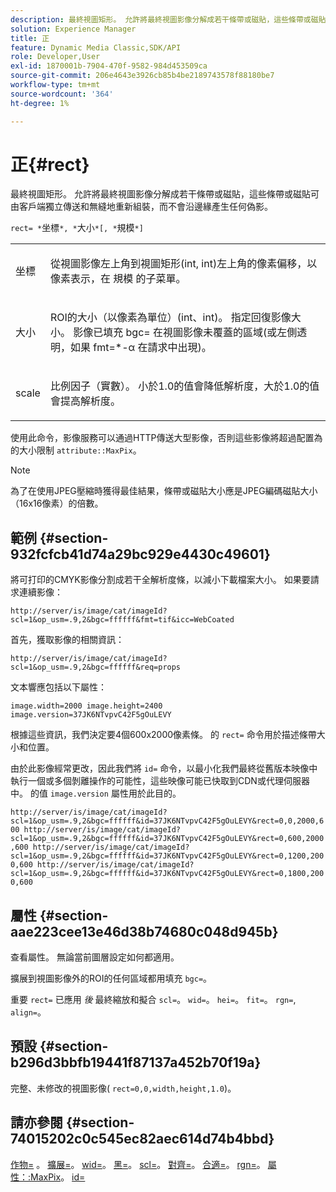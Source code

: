 ```yaml
---
description: 最終視圖矩形。 允許將最終視圖影像分解成若干條帶或磁貼，這些條帶或磁貼可由客戶端獨立傳送和無縫地重新組裝，而不會沿邊緣產生任何偽影。
solution: Experience Manager
title: 正
feature: Dynamic Media Classic,SDK/API
role: Developer,User
exl-id: 1870001b-7904-470f-9582-984d453509ca
source-git-commit: 206e4643e3926cb85b4be2189743578f88180be7
workflow-type: tm+mt
source-wordcount: '364'
ht-degree: 1%

---
```


# 正{#rect}

最終視圖矩形。 允許將最終視圖影像分解成若干條帶或磁貼，這些條帶或磁貼可由客戶端獨立傳送和無縫地重新組裝，而不會沿邊緣產生任何偽影。

`rect= *`坐標`*, *`大小`*[, *`規模`*]`

<table id="simpletable_69D112F85FA24EFCA727B398DC8ED699"> 
 <tr class="strow"> 
  <td class="stentry"> <p><span class="varname"> 坐標</span> </p> </td> 
  <td class="stentry"> <p>從視圖影像左上角到視圖矩形(int, int)左上角的像素偏移，以像素表示，在 <span class="varname"> 規模</span> 的子菜單。 </p></td> 
 </tr> 
 <tr class="strow"> 
  <td class="stentry"> <p><span class="varname"> 大小</span> </p></td> 
  <td class="stentry"> <p>ROI的大小（以像素為單位）(int、int)。 指定回復影像大小。 影像已填充 <span class="codeph"> bgc=</span> 在視圖影像未覆蓋的區域(或左側透明，如果 <span class="codeph"> fmt=*-α</span> 在請求中出現)。 </p></td> 
 </tr> 
 <tr class="strow"> 
  <td class="stentry"> <p><span class="varname"> scale</span> </p></td> 
  <td class="stentry"> <p>比例因子（實數）。 小於1.0的值會降低解析度，大於1.0的值會提高解析度。 </p></td> 
 </tr> 
</table>

使用此命令，影像服務可以通過HTTP傳送大型影像，否則這些影像將超過配置為的大小限制 `attribute::MaxPix`。

>[!NOTE]
>
>為了在使用JPEG壓縮時獲得最佳結果，條帶或磁貼大小應是JPEG編碼磁貼大小（16x16像素）的倍數。

## 範例 {#section-932fcfcb41d74a29bc929e4430c49601}

將可打印的CMYK影像分割成若干全解析度條，以減小下載檔案大小。 如果要請求連續影像：

`http://server/is/image/cat/imageId?scl=1&op_usm=.9,2&bgc=ffffff&fmt=tif&icc=WebCoated`

首先，獲取影像的相關資訊：

`http://server/is/image/cat/imageId?scl=1&op_usm=.9,2&bgc=ffffff&req=props`

文本響應包括以下屬性：

`image.width=2000 image.height=2400 image.version=37JK6NTvpvC42F5gOuLEVY`

根據這些資訊，我們決定要4個600x2000像素條。 的 `rect=` 命令用於描述條帶大小和位置。

由於此影像經常更改，因此我們將 `id=` 命令，以最小化我們最終從舊版本映像中執行一個或多個剝離操作的可能性，這些映像可能已快取到CDN或代理伺服器中。 的值 `image.version` 屬性用於此目的。

`http://server/is/image/cat/imageId?scl=1&op_usm=.9,2&bgc=ffffff&id=37JK6NTvpvC42F5gOuLEVY&rect=0,0,2000,600 http://server/is/image/cat/imageId?scl=1&op_usm=.9,2&bgc=ffffff&id=37JK6NTvpvC42F5gOuLEVY&rect=0,600,2000,600 http://server/is/image/cat/imageId?scl=1&op_usm=.9,2&bgc=ffffff&id=37JK6NTvpvC42F5gOuLEVY&rect=0,1200,2000,600 http://server/is/image/cat/imageId?scl=1&op_usm=.9,2&bgc=ffffff&id=37JK6NTvpvC42F5gOuLEVY&rect=0,1800,2000,600`

## 屬性 {#section-aae223cee13e46d38b74680c048d945b}

查看屬性。 無論當前圖層設定如何都適用。

擴展到視圖影像外的ROI的任何區域都用填充 `bgc=`。

重要 `rect=` 已應用 *後* 最終縮放和擬合 `scl=`。 `wid=`。 `hei=`。 `fit=`。 `rgn=`, `align=`。

## 預設 {#section-b296d3bbfb19441f87137a452b70f19a}

完整、未修改的視圖影像( `rect=0,0,width,height,1.0`)。

## 請亦參閱 {#section-74015202c0c545ec82aec614d74b4bbd}

[作物=](../../../../../is-api/http-ref/image-serving-api-ref/c-http-protocol-reference/c-command-reference/r-crop.md#reference-6fd0f6399966446ab4425ce050572eab) 。 [擴展=](../../../../../is-api/http-ref/image-serving-api-ref/c-http-protocol-reference/c-command-reference/r-extend.md#reference-7e9156beb285459d830e2d56782a74ac)。 [wid=](../../../../../is-api/http-ref/image-serving-api-ref/c-http-protocol-reference/c-command-reference/r-is-http-wid.md#reference-bfeadcb67bf4485f851eb21345527e47)。 [黑=](../../../../../is-api/http-ref/image-serving-api-ref/c-http-protocol-reference/c-command-reference/r-is-http-hei.md#reference-6d6f556ccc0e4b98a815e8a5c1944a96)。 [scl=](../../../../../is-api/http-ref/image-serving-api-ref/c-http-protocol-reference/c-command-reference/r-scl.md#reference-b2a74e493d0d407e98fe350551ba3fcc)。 [對齊=](../../../../../is-api/http-ref/image-serving-api-ref/c-http-protocol-reference/c-command-reference/r-align.md#reference-b7d6b87c75124d78884f916dd6544bc7)。 [合適=](../../../../../is-api/http-ref/image-serving-api-ref/c-http-protocol-reference/c-command-reference/r-fit.md#reference-f11bff6d93d143d6b135de3a923bc989)。 [rgn=](../../../../../is-api/http-ref/image-serving-api-ref/c-http-protocol-reference/c-command-reference/r-rgn.md#reference-daa9b80e0d8c4b1aa67d116b578d592f)。 [屬性：:MaxPix](../../../../../is-api/image-catalog/image-serving-api-ref/c-image-catalog-reference/c-attributes-reference/r-maxpix.md#reference-e167d396ac794079ba8b5e6eb16eeda5)。 [id=](../../../../../is-api/http-ref/image-serving-api-ref/c-http-protocol-reference/c-command-reference/r-id.md#reference-60661184deb3420998779724244fcfa0)
